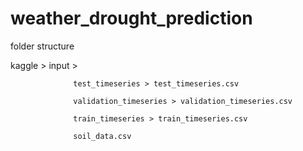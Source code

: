 # weather_drought_prediction

folder structure

kaggle > input > 

                  test_timeseries > test_timeseries.csv
                  
                  validation_timeseries > validation_timeseries.csv
                  
                  train_timeseries > train_timeseries.csv
                  
                  soil_data.csv

